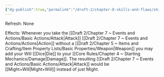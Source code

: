 ```yaml
---
{"dg-publish":true,"permalink":"/draft-2/chapter-8-skills-and-flaws/skill-list/will/rank-2/force-of-will/"}
---
```


Refresh: None

Effects:
Whenever you take the [[Draft 2/Chapter 7 ~ Events and Actions/Basic Actions/Attack\|Attack]] [[Draft 2/Chapter 7 ~ Events and Actions/Actions\|Action]] without a [[Draft 2/Chapter 5 ~ Items and Crafting/Item Property Lists/Basic Properties/Weapon\|Weapon]] you may add your Will [[Dice\|Die]] to your [[Core Rules/Chapter 4 ~ Starting Mechanics/Damage\|Damage]]. The resulting [[Draft 2/Chapter 7 ~ Events and Actions/Basic Actions/Attack\|Attack]] would be [[Might+Will\|Might+Will]] instead of just Might.